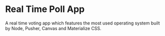 # Real Time Poll App

A real time voting app which features the most used operating system built by Node, Pusher, Canvas and Materialize CSS.
